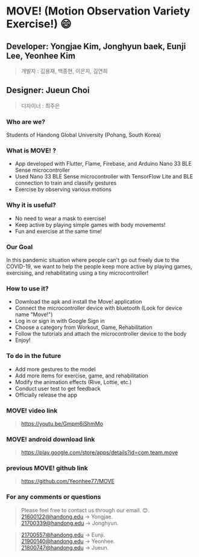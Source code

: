 # MOVE! (Motion Observation Variety Exercise!) :smile:

## Developer: Yongjae Kim, Jonghyun baek, Eunji Lee, Yeonhee Kim
> 개발자 : 김용재, 백종현, 이은지, 김연희

## Designer: Jueun Choi
> 디자이너 : 최주은

### Who are we?
Students of Handong Global University (Pohang, South Korea)

### What is MOVE! ?
* App developed with Flutter, Flame, Firebase, and Arduino Nano 33 BLE Sense microcontroller
* Used Nano 33 BLE Sense microcontroller with TensorFlow Lite and BLE connection to train and classify gestures
* Exercise by observing various motions

### Why it is useful?
* No need to wear a mask to exercise!
* Keep active by playing simple games with body movements!
* Fun and exercise at the same time!

### Our Goal
In this pandemic situation where people can't go out freely due to the COVID-19, we want to help the people keep more active by playing games, exercising, and rehabilitating using a tiny microcontroller!

### How to use it?
* Download the apk and install the Move! application
* Connect the microcontroller device with bluetooth (Look for device name "Move!")
* Log in or sign in with Google Sign in
* Choose a category from Workout, Game, Rehabilitation
* Follow the tutorials and attach the microcontroller device to the body
* Enjoy!

### To do in the future
* Add more gestures to the model
* Add more items for exercise, game, and rehabilitation
* Modify the animation effects (Rive, Lottie, etc.)
* Conduct user test to get feedback
* Officially release the app

### MOVE! video link
> https://youtu.be/Gmpm6iShmMo

### MOVE! android download link
> https://play.google.com/store/apps/details?id=com.team.move

### previous MOVE! github link
> https://github.com/Yeonhee77/MOVE

### For any comments or questions
> Please feel free to contact us through our email. 😊.  
> 21600122@handong.edu -> Yongjae.    
> 21700339@handong.edu -> Jonghyun.

> 21700557@handong.edu -> Eunji.    
> 21900140@handong.edu -> Yeonhee.    
> 21800747@handong.edu -> Jueun.
